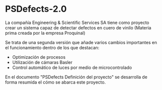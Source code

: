 # PSDefects-2.0
La compañía Engineering &amp; Scientific Services SA tiene como proyecto crear un sistema capaz de detectar defectos en cuero de vinilo (Materia prima creada por la empresa Proquinal)

Se trata de una segunda versión que añade varios cambios importantes en el funcionamiento dentro de los que destacan:
- Optimización de procesos
- Utilización de cámaras Basler
- Control automático de luces por medio de microcontrolado

En el documento "PSDefects Definición del proyecto" se desarrolla de forma resumida el cómo se abarca este proyecto.
